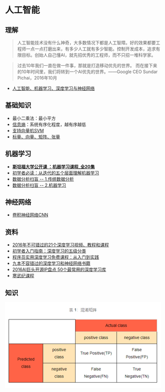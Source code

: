 # 人工智能

## 理解
> 人工智能技术没有什么神奇，大多数情况下都是人工智障。好的效果都要工程师一点一点打磨出来，有多少人工就有多少智能。控制开发成本，追求有限目标。创始人自己懂AI，就先招优秀的工程师，而不只招一堆科学家。

> 过去10年我们一直在做一件事，那就是打造移动优先的世界。
而在接下来的10年时间里，我们将转到一个AI优先的世界。——Google CEO Sundar Pichai，2016年10月

* [人工智能、机器学习、深度学习与神经网络](https://zhuanlan.zhihu.com/p/86794447)

## 基础知识
* 最小二乘法：最小平方
* [信息熵](http://baike.baidu.com/item/%E4%BF%A1%E6%81%AF%E7%86%B5)：系统有序化程度，越有序越低
* [支持向量机SVM](https://www.zhihu.com/question/21094489)
* [标量、向量、矩阵、张量](https://easyai.tech/ai-definition/scalar/)

## 机器学习
* **[斯坦福大学公开课 ：机器学习课程_全20集](http://open.163.com/special/opencourse/machinelearning.html)**
* [初学者必读：从迭代的五个层面理解机器学习](http://it.sohu.com/20161229/n477271597.shtml)
* [数据分析扫盲 -- 1.传统数据分析](https://www.zybuluo.com/heavysheep/note/636770)
* [数据分析扫盲 -- 2.机器学习](https://www.zybuluo.com/heavysheep/note/639120)

## 神经网络
* [卷积神经网络CNN](https://www.zhihu.com/question/34681168)

## 资料
* [2016年不可错过的21个深度学习视频、教程和课程](https://zhuanlan.zhihu.com/p/24362823?utm_source=wechat_session&utm_medium=social)
* [初学者入门指南：深度学习的五级分类](http://www.dlworld.cn/ShenDuXueXiYingYong/2764.html)
* [程序员实用深度学习免费课程：从入门到实践](http://it.sohu.com/20161229/n477271598.shtml)
* [九本不容错过的深度学习和神经网络书籍](http://it.sohu.com/20161229/n477271599.shtml)
* [2016AI巨头开源IP盘点 50个最常用的深度学习库](https://news.cnblogs.com/n/559753/)
* [寒武纪课程](https://developer.cambricon.com/index/curriculum/index/classid/7.html)

## 知识
![混淆矩阵](../s/ai/confusionMatrix.png)
